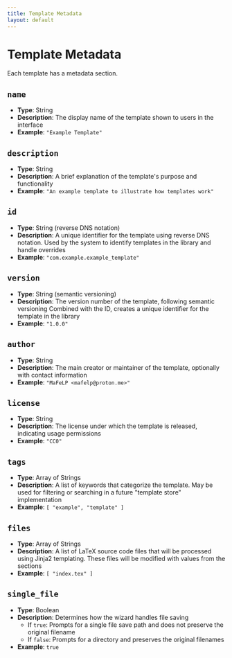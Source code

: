 ```yaml
---
title: Template Metadata
layout: default
---
```


# Template Metadata
Each template has a metadata section.

## `name`
- **Type**: String
- **Description**: The display name of the template shown to users in the interface
- **Example**: `"Example Template"`

## `description`
- **Type**: String
- **Description**: A brief explanation of the template's purpose and functionality
- **Example**: `"An example template to illustrate how templates work"`

## `id`
- **Type**: String (reverse DNS notation)
- **Description**: A unique identifier for the template using reverse DNS notation. Used by the system to identify templates in the library and handle overrides
- **Example**: `"com.example.example_template"`

## `version`
- **Type**: String (semantic versioning)
- **Description**: The version number of the template, following semantic versioning Combined with the ID, creates a unique identifier for the template in the library
- **Example**: `"1.0.0"`

## `author`
- **Type**: String
- **Description**: The main creator or maintainer of the template, optionally with contact information
- **Example**: `"MaFeLP <mafelp@proton.me>"`

## `license`
- **Type**: String
- **Description**: The license under which the template is released, indicating usage permissions
- **Example**: `"CC0"`

## `tags`
- **Type**: Array of Strings
- **Description**: A list of keywords that categorize the template. May be used for filtering or searching in a future "template store" implementation
- **Example**: `[ "example", "template" ]`

## `files`
- **Type**: Array of Strings
- **Description**: A list of LaTeX source code files that will be processed using Jinja2 templating. These files will be modified with values from the sections
- **Example**: `[ "index.tex" ]`

## `single_file`
- **Type**: Boolean
- **Description**: Determines how the wizard handles file saving
    - If `true`: Prompts for a single file save path and does not preserve the original filename
    - If `false`: Prompts for a directory and preserves the original filenames
- **Example**: `true`

